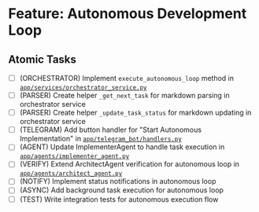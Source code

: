 # Feature: Autonomous Development Loop

## Atomic Tasks
- [ ] (ORCHESTRATOR) Implement `execute_autonomous_loop` method in [`app/services/orchestrator_service.py`](ai_dev_bot_platform/app/services/orchestrator_service.py)
- [ ] (PARSER) Create helper `_get_next_task` for markdown parsing in orchestrator service
- [ ] (PARSER) Create helper `_update_task_status` for markdown updating in orchestrator service
- [ ] (TELEGRAM) Add button handler for "Start Autonomous Implementation" in [`app/telegram_bot/handlers.py`](ai_dev_bot_platform/app/telegram_bot/handlers.py)
- [ ] (AGENT) Update ImplementerAgent to handle task execution in [`app/agents/implementer_agent.py`](ai_dev_bot_platform/app/agents/implementer_agent.py)
- [ ] (VERIFY) Extend ArchitectAgent verification for autonomous loop in [`app/agents/architect_agent.py`](ai_dev_bot_platform/app/agents/architect_agent.py)
- [ ] (NOTIFY) Implement status notifications in autonomous loop
- [ ] (ASYNC) Add background task execution for autonomous loop
- [ ] (TEST) Write integration tests for autonomous execution flow